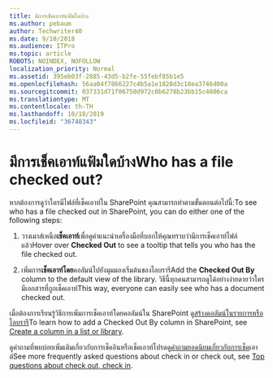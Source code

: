 ```yaml
---
title: มีการเช็คเอาท์แฟ้มใดบ้าง
ms.author: pebaum
author: Techwriter40
ms.date: 9/10/2018
ms.audience: ITPro
ms.topic: article
ROBOTS: NOINDEX, NOFOLLOW
localization_priority: Normal
ms.assetid: 395eb03f-2885-43d5-b2fe-55febf85b1e5
ms.openlocfilehash: 56aa04f7866227c4b5a1e1828d3c10ea3746d00a
ms.sourcegitcommit: 037331d71f06750d972c0b6278b23bb15c4806ca
ms.translationtype: MT
ms.contentlocale: th-TH
ms.lasthandoff: 10/18/2019
ms.locfileid: "36748343"
---
```

# <a name="who-has-a-file-checked-out"></a><span data-ttu-id="3b4be-102">มีการเช็คเอาท์แฟ้มใดบ้าง</span><span class="sxs-lookup"><span data-stu-id="3b4be-102">Who has a file checked out?</span></span>

<span data-ttu-id="3b4be-103">หากต้องการดูว่าใครมีไฟล์ที่เช็คเอาท์ใน SharePoint คุณสามารถทำตามขั้นตอนต่อไปนี้:</span><span class="sxs-lookup"><span data-stu-id="3b4be-103">To see who has a file checked out in SharePoint, you can do either one of the following steps:</span></span>
  
1. <span data-ttu-id="3b4be-104">วางเมาส์เหนือ**เช็คเอาท์**เพื่อดูคำแนะนำเครื่องมือที่บอกให้คุณทราบว่ามีการเช็คเอาท์ไฟล์แล้ว</span><span class="sxs-lookup"><span data-stu-id="3b4be-104">Hover over **Checked Out** to see a tooltip that tells you who has the file checked out.</span></span> 
    
2. <span data-ttu-id="3b4be-105">เพิ่มการ**เช็คเอาท์โดย**คอลัมน์ไปยังมุมมองเริ่มต้นของไลบรารี</span><span class="sxs-lookup"><span data-stu-id="3b4be-105">Add the **Checked Out By** column to the default view of the library.</span></span> <span data-ttu-id="3b4be-106">วิธีนี้ทุกคนสามารถดูได้อย่างง่ายดายว่าใครมีเอกสารที่ถูกเช็คเอาท์</span><span class="sxs-lookup"><span data-stu-id="3b4be-106">This way, everyone can easily see who has a document checked out.</span></span> 
    
<span data-ttu-id="3b4be-107">เมื่อต้องการเรียนรู้วิธีการเพิ่มการเช็คเอาท์โดยคอลัมน์ใน SharePoint ดู[สร้างคอลัมน์ในรายการหรือไลบรารี](https://go.microsoft.com/fwlink/?linkid=2019591)</span><span class="sxs-lookup"><span data-stu-id="3b4be-107">To learn how to add a Checked Out By column in SharePoint, see [Create a column in a list or library](https://go.microsoft.com/fwlink/?linkid=2019591).</span></span> 
  
<span data-ttu-id="3b4be-108">ดูคำถามที่พบบ่อยเพิ่มเติมเกี่ยวกับการเช็คอินหรือเช็คเอาท์โปรดดู[คำถามยอดนิยมเกี่ยวกับการเช็ค](https://go.microsoft.com/fwlink/?linkid=2018786)เอาต์</span><span class="sxs-lookup"><span data-stu-id="3b4be-108">See more frequently asked questions about check in or check out, see [Top questions about check out, check in](https://go.microsoft.com/fwlink/?linkid=2018786).</span></span>
  

